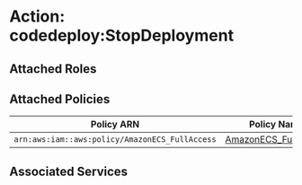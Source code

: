 # Action: codedeploy:StopDeployment

## Attached Roles

## Attached Policies

| Policy ARN | Policy Name |
|------------|-------------|
| `arn:aws:iam::aws:policy/AmazonECS_FullAccess` | [AmazonECS_FullAccess](../policies.md#amazonecs_fullaccess) |

## Associated Services

